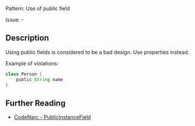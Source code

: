 Pattern: Use of public field

Issue: -

## Description

Using public fields is considered to be a bad design. Use properties instead.

Example of violations:

``` groovy
class Person {
    public String name
}
```

## Further Reading

* [CodeNarc - PublicInstanceField](https://codenarc.github.io/CodeNarc/codenarc-rules-design.html#publicinstancefield-rule)